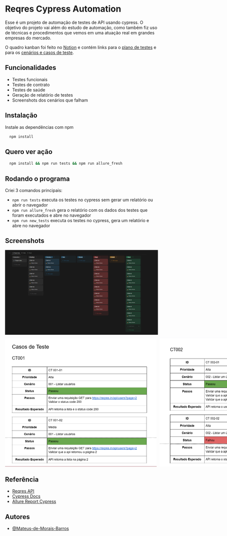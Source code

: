 
# Reqres Cypress Automation 

Esse é um projeto de automação de testes de API usando cypress. O objetivo do projeto vai além do estudo de automação, como também fiz uso de técnicas e procedimentos que vemos em uma atuação real em grandes empresas do mercado.

O quadro kanban foi feito no [Notion](https://www.notion.so/Task-Board-18b63fea5bac80eb99ddf0320d7da6bd?pvs=4) e contém links para o [plano de testes](https://docs.google.com/document/d/1Bx3HUjIUrf4ww-i4IWgJjao8oXyCgjqAoZrW2si5r8s/edit?usp=sharing) e para os [cenários e casos de teste](https://docs.google.com/document/d/1bq1MrGgBzF0IhFSVTATTnrDizXwLRRrI/edit?usp=sharing&ouid=103010263055064496196&rtpof=true&sd=true).


## Funcionalidades

- Testes funcionais
- Testes de contrato
- Testes de saúde
- Geração de relatório de testes
- Screenshots dos cenários que falham

## Instalação

Instale as dependências com npm

```bash
  npm install
```

## Quero ver ação

```bash
  npm install && npm run tests && npm run allure_fresh
```

## Rodando o programa

Criei 3 comandos principais:
- ``npm run tests`` executa os testes no cypress sem gerar um relatório ou abrir o navegador
- ``npm run allure_fresh`` gera o relatório com os dados dos testes que foram executados e abre no navegador
- ``npm run new_tests`` executa os testes no cypress, gera um relatório e abre no navegador
    
## Screenshots

<div style="display:flex; flex-direction:column; gap:10px;">
    <img src="./images/project%20board%20on%20notion.png" width="auto" heigth="200px">
<div style="display:flex; flex-direction:row; gap:10px;">
    <img src="./images/test%20cases%20on%20docs.png" width="500px" heigth="300px">
    <img src="./images/test%20cases%20on%20docs%202.png" width="500px" heigth="300px">
</div>
</div>


## Referência

 - [Reqres API](https://reqres.in/)
 - [Cypress Docs](https://docs.cypress.io/app/get-started/why-cypress)
 - [Allure Report Cypress](https://allurereport.org/docs/cypress/)

## Autores

- [@Mateus-de-Morais-Barros](https://github.com/Mateus-de-Morais-Barros)

